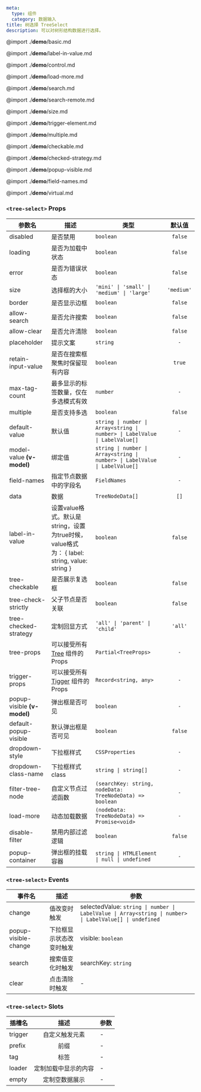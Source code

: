 ```yaml
meta:
  type: 组件
  category: 数据输入
title: 树选择 TreeSelect
description: 可以对树形结构数据进行选择。
```

@import ./__demo__/basic.md

@import ./__demo__/label-in-value.md

@import ./__demo__/control.md

@import ./__demo__/load-more.md

@import ./__demo__/search.md

@import ./__demo__/search-remote.md

@import ./__demo__/size.md

@import ./__demo__/trigger-element.md

@import ./__demo__/multiple.md

@import ./__demo__/checkable.md

@import ./__demo__/checked-strategy.md

@import ./__demo__/popup-visible.md

@import ./__demo__/field-names.md

@import ./__demo__/virtual.md


### `<tree-select>` Props

|参数名|描述|类型|默认值|
|---|---|---|:---:|
|disabled|是否禁用|`boolean`|`false`|
|loading|是否为加载中状态|`boolean`|`false`|
|error|是否为错误状态|`boolean`|`false`|
|size|选择框的大小|`'mini' \| 'small' \| 'medium' \| 'large'`|`'medium'`|
|border|是否显示边框|`boolean`|`false`|
|allow-search|是否允许搜索|`boolean`|`false`|
|allow-clear|是否允许清除|`boolean`|`false`|
|placeholder|提示文案|`string`|`-`|
|retain-input-value|是否在搜索框聚焦时保留现有内容|`boolean`|`true`|
|max-tag-count|最多显示的标签数量，仅在多选模式有效|`number`|`-`|
|multiple|是否支持多选|`boolean`|`false`|
|default-value|默认值|`string \| number \| Array<string \| number> \| LabelValue \| LabelValue[]`|`-`|
|model-value **(v-model)**|绑定值|`string \| number \| Array<string \| number> \| LabelValue \| LabelValue[]`|`-`|
|field-names|指定节点数据中的字段名|`FieldNames`|`-`|
|data|数据|`TreeNodeData[]`|`[]`|
|label-in-value|设置value格式。默认是string，设置为true时候，value格式为： { label: string, value: string }|`boolean`|`false`|
|tree-checkable|是否展示复选框|`boolean`|`false`|
|tree-check-strictly|父子节点是否关联|`boolean`|`false`|
|tree-checked-strategy|定制回显方式|`'all' \| 'parent' \| 'child'`|`'all'`|
|tree-props|可以接受所有 [Tree](/vue/component/tree) 组件的Props|`Partial<TreeProps>`|`-`|
|trigger-props|可以接受所有 [Tigger](/vue/component/trigger) 组件的Props|`Record<string, any>`|`-`|
|popup-visible **(v-model)**|弹出框是否可见|`boolean`|`-`|
|default-popup-visible|默认弹出框是否可见|`boolean`|`false`|
|dropdown-style|下拉框样式|`CSSProperties`|`-`|
|dropdown-class-name|下拉框样式 class|`string \| string[]`|`-`|
|filter-tree-node|自定义节点过滤函数|`(searchKey: string, nodeData: TreeNodeData) => boolean`|`-`|
|load-more|动态加载数据|`(nodeData: TreeNodeData) => Promise<void>`|`-`|
|disable-filter|禁用内部过滤逻辑|`boolean`|`false`|
|popup-container|弹出框的挂载容器|`string \| HTMLElement \| null \| undefined`|`-`|
### `<tree-select>` Events

|事件名|描述|参数|
|---|---|---|
|change|值改变时触发|selectedValue: `string \| number \| LabelValue \| Array<string \| number> \| LabelValue[] \| undefined`|
|popup-visible-change|下拉框显示状态改变时触发|visible: `boolean`|
|search|搜索值变化时触发|searchKey: `string`|
|clear|点击清除时触发|-|
### `<tree-select>` Slots

|插槽名|描述|参数|
|---|:---:|---|
|trigger|自定义触发元素|-|
|prefix|前缀|-|
|tag|标签|-|
|loader|定制加载中显示的内容|-|
|empty|定制空数据展示|-|


